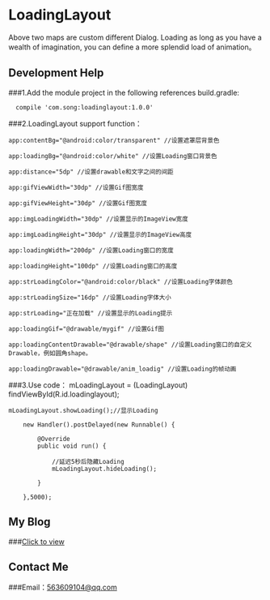 # LoadingLayout
Above two maps are custom different Dialog. Loading as long as you have a wealth of imagination, you can define a more splendid load of animation。
## Development Help
###1.Add the module project in the following references build.gradle:
    
      compile 'com.song:loadinglayout:1.0.0'
      
###2.LoadingLayout support function：
      
    app:contentBg="@android:color/transparent" //设置遮罩层背景色
      
    app:loadingBg="@android:color/white" //设置Loading窗口背景色
      
    app:distance="5dp" //设置drawable和文字之间的间距
      
    app:gifViewWidth="30dp" //设置Gif图宽度
      
    app:gifViewHeight="30dp" //设置Gif图宽度
      
    app:imgLoadingWidth="30dp" //设置显示的ImageView宽度
      
    app:imgLoadingHeight="30dp" //设置显示的ImageView高度
      
    app:loadingWidth="200dp" //设置Loading窗口的宽度
      
    app:loadingHeight="100dp" //设置Loading窗口的高度
      
    app:strLoadingColor="@android:color/black" //设置Loading字体颜色
      
    app:strLoadingSize="16dp" //设置Loading字体大小
      
    app:strLoading="正在加载" //设置显示的Loading提示
      
    app:loadingGif="@drawable/mygif" //设置Gif图
      
    app:loadingContentDrawable="@drawable/shape" //设置Loading窗口的自定义Drawable，例如圆角shape。
      
    app:loadingDrawable="@drawable/anim_loadig" //设置Loading的帧动画
###3.Use code：
    mLoadingLayout = (LoadingLayout) findViewById(R.id.loadinglayout);
    
    mLoadingLayout.showLoading();//显示Loading
    
        new Handler().postDelayed(new Runnable() {
    
            @Override
	        public void run() {
                
		        //延迟5秒后隐藏Loading
		        mLoadingLayout.hideLoading();
            
	        }
        
	    },5000);
        
## My Blog
###[Click to view](http://blog.csdn.net/u013718120)
## Contact Me
###Email：563609104@qq.com
    
